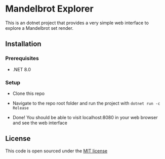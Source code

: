 # Mandelbrot Explorer

This is an dotnet project that provides a very simple web interface to explore a Mandelbrot set render.

## Installation

### Prerequisites

- .NET 8.0

### Setup

- Clone this repo

- Navigate to the repo root folder and run the project with `dotnet run -c Release`

- Done! You should be able to visit localhost:8080 in your web browser and see the web interface

## License

This code is open sourced under the [MIT license](https://github.com/isthistechsupport/Mandelbrot/blob/main/LICENSE.md)
